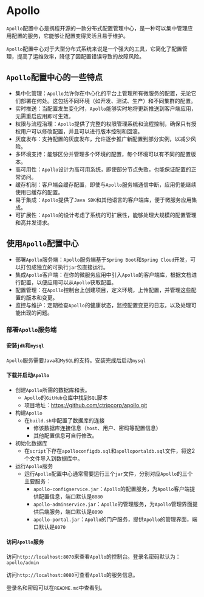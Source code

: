 # Apollo

`Apollo`配置中心是携程开源的一款分布式配置管理中心，是一种可以集中管理应用配置的服务，它能够让配置变得灵活且易于维护。

`Apollo`配置中心对于大型分布式系统来说是一个强大的工具，它简化了配置管理，提高了运维效率，降低了因配置错误导致的故障风险。

## `Apollo`配置中心的一些特点

- 集中化管理：`Apollo`允许你在中心化的平台上管理所有微服务的配置，无论它们部署在何处。这包括不同环境（如开发、测试、生产）和不同集群的配置。
- 实时推送：当配置发生变化时，`Apollo`能够实时地将更新推送到客户端应用，无需重启应用即可生效。
- 权限与流程治理：`Apollo`提供了完整的权限管理系统和流程控制，确保只有授权用户可以修改配置，并且可以进行版本控制和回滚。
- 灰度发布：支持配置的灰度发布，允许逐步推广新配置到部分实例，以减少风险。
- 多环境支持：能够区分并管理多个环境的配置，每个环境可以有不同的配置版本。
- 高可用性：`Apollo`设计为高可用系统，即使部分节点失败，也能保证配置的正常访问。
- 缓存机制：客户端会缓存配置，即使与`Apollo`服务端通信中断，应用仍能继续使用已缓存的配置。
- 易于集成：`Apollo`提供了`Java SDK`和其他语言的客户端库，便于微服务应用集成。
- 可扩展性：`Apollo`的设计考虑了系统的可扩展性，能够处理大规模的配置管理和高并发请求。


## 使用`Apollo`配置中心

- 部署`Apollo`服务端：`Apollo`服务端基于`Spring Boot`和`Spring Cloud`开发，可以打包成独立的可执行`jar`包直接运行。
- 集成`Apollo`客户端：在你的微服务应用中引入`Apollo`的客户端库，根据文档进行配置，以便应用可以从`Apollo`获取配置。
- 配置管理：在`Apollo`控制台上创建项目，定义环境，上传配置，并管理这些配置的版本和变更。
- 监控与维护：定期检查`Apollo`的健康状态，监控配置变更的日志，以及处理可能出现的问题。

### 部署`Apollo`服务端

#### 安装`jdk`和`mysql`
`Apollo`服务需要`Java`和`MySQL`的支持。安装完成后启动`mysql`

#### 下载并启动`Apollo`
- 创建`Apollo`所需的数据库和表。
    - `Apollo`的`GitHub`仓库中找到`SQL`脚本
    - 项目地址：https://github.com/ctripcorp/apollo.git
- 构建`Apollo`
  - 在`build.sh`中配置了数据库的连接
      - 修该数据库连接信息（`host`、用户、密码等配置信息）
      - 其他配置信息可自行修改。
- 初始化数据库
    - 在`script`下存在`apolloconfigdb.sql`和`apolloportaldb.sql`文件，将这2个文件导入到数据库中。
- 运行`Apollo`服务
    - 运行`Apollo`配置中心通常需要运行三个`jar`文件，分别对应`Apollo`的三个主要服务：
        - `apollo-configservice.jar`：`Apollo`的配置服务，为`Apollo`客户端提供配置信息，端口默认是`8080`
        - `apollo-adminservice.jar`：`Apollo`的管理服务，为`Apollo`管理界面提供后端服务，端口默认是`8090`
        - `apollo-portal.jar`：`Apollo`的门户服务，提供`Apollo`的管理界面，端口默认是`8070`

#### 访问`Apollo`服务

访问`http://localhost:8070`来查看`Apollo`的控制台。登录名密码默认为：`apollo/admin`

访问`http://localhost:8080`可查看`Apollo`的服务信息。

登录名和密码可以在`README.md`中查看到。

